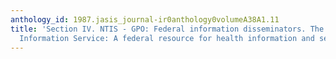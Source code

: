 ```yaml
---
anthology_id: 1987.jasis_journal-ir0anthology0volumeA38A1.11
title: 'Section IV. NTIS - GPO: Federal information disseminators. The National Technical
  Information Service: A federal resource for health information and services'
---
```

